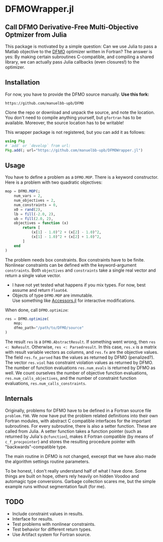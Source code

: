 # DFMOWrapper.jl
## Call DFMO Derivative-Free Multi-Objective Optmizer from Julia

This package is motivated by a simple question:
Can we use Julia to pass a Matlab objective to the [DFMO](https://github.com/DerivativeFreeLibrary/DFMO) optimizer 
written in Fortran?
The answer is yes: By making certain subroutines C-compatible, and compiling a shared library, we 
can actually pass Julia callbacks (even closures!) to the optimizer.

## Installation
For now, you have to provide the DFMO source manually.
**Use this fork:**
```
https://github.com/manuelbb-upb/DFMO
```
Clone the repo or download and unpack the source, and note the location.
You don't need to compile anything yourself, but `gfortran` has to be available.
Moreover, the source location has to be writable!

This wrapper package is not registered, but you can add it as follows:
```julia
using Pkg
# `add` or `develop` from url:
Pkg.add(; url="https://github.com/manuelbb-upb/DFMOWrapper.jl")
```

## Usage

You have to define a problem as a `DFMO.MOP`.
There is a keyword constructor.
Here is a problem with two quadratic objectives:
```julia
mop = DFMO.MOP(;
    num_vars = 2,
    num_objectives = 2,
    num_constraints = 0,
    x0 = rand(2),
    lb = fill(-2.0, 2),
    ub = fill(2.0, 2),
    objectives = function (x)
        return [
            (x[1] - 1.0)^2 + (x[2] - 1.0)^2,
            (x[1] - 1.0)^2 + (x[2] + 1.0)^2,
        ]
    end
)
```
The problem needs box constraints.
Box constraints have to be finite.
Nonlinear constraints can be defined with the keyword-argument `constraints`.
Both `objectives` and `constraints` take a single real vector and return a single
value vector.

* I have not yet tested what happens if you mix types. For now, best assume and return 
  `Float64`.
* Objects of type `DFMO.MOP` are immutable.  
  Use something like [Accessors.jl](https://github.com/JuliaObjects/Accessors.jl) for 
  interactive modifications.

When done, call `DFMO.optimize`:
```julia
res = DFMO.optimize(
    mop; 
    dfmo_path="/path/to/DFMO/source"
)
```
The result `res` is a `DFMO.AbstractResult`.
If something went wrong, then `res <: NoResult`.
Otherwise, `res <: Parsedresult`.
In this case, `res.x` is a matrix with result variable vectors as columns, and
`res.fx` are the objective values.
The field `res.fx_parsed` has the values as returned by DFMO (penalized?).
The vector `res.viol` has constraint violation values as returned by DFMO.
The number of function evaluations `res.num_evals` is returned by DFMO as well.
We count ourselves the number of objective function evaluations, `res.num_calls_objectives`,
and the number of constraint function evaluations, `res.num_calls_constraints`.

## Internals

Originally, problems for DFMO have to be defined in a Fortran source file `problem.f90`.
We now have put the problem related definitions into their own Fortran modules, with
abstract C compatible interfaces for the important subroutines.
For every subroutine, there is also a setter function.
These are called from Julia.
A setter function takes a function pointer (such as returned by Julia's `@cfunction`),
makes it Fortran compatible (by means of `c_f_procpointer`) and stores the resulting
procedure pointer with "backwards"-compatible type.

The main routine in DFMO is not changed, execept that we have also made the algorithm
settings routine parameters.

To be honest, I don't really understand half of what I have done.
Some things are built on hope, others rely heavily on hidden Voodoo and automagic 
type conversions.
Garbage collection scares me, but the simple example runs without segmentation fault (for me).

## TODO

* Include constraint values in results.
* Interface for results.
* Test problems with nonlinear constraints.
* Test behavior for different return types.
* Use Artifact system for Fortran source.